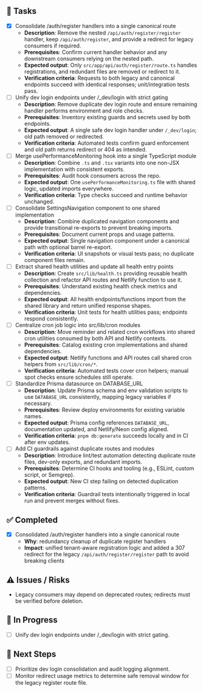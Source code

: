 ## 🚧 Tasks
- [x] Consolidate /auth/register handlers into a single canonical route
  - **Description**: Remove the nested `/api/auth/register/register` handler, keep `/api/auth/register`, and provide a redirect for legacy consumers if required.
  - **Prerequisites**: Confirm current handler behavior and any downstream consumers relying on the nested path.
  - **Expected output**: Only `src/app/api/auth/register/route.ts` handles registrations, and redundant files are removed or redirect to it.
  - **Verification criteria**: Requests to both legacy and canonical endpoints succeed with identical responses; unit/integration tests pass.
- [ ] Unify dev login endpoints under /_dev/login with strict gating
  - **Description**: Remove duplicate dev login route and ensure remaining handler performs environment and role checks.
  - **Prerequisites**: Inventory existing guards and secrets used by both endpoints.
  - **Expected output**: A single safe dev login handler under `/_dev/login`; old path removed or redirected.
  - **Verification criteria**: Automated tests confirm guard enforcement and old path returns redirect or 404 as intended.
- [ ] Merge usePerformanceMonitoring hook into a single TypeScript module
  - **Description**: Combine `.ts` and `.tsx` variants into one non-JSX implementation with consistent exports.
  - **Prerequisites**: Audit hook consumers across the repo.
  - **Expected output**: One `usePerformanceMonitoring.ts` file with shared logic, updated imports everywhere.
  - **Verification criteria**: Type checks succeed and runtime behavior unchanged.
- [ ] Consolidate SettingsNavigation component to one shared implementation
  - **Description**: Combine duplicated navigation components and provide transitional re-exports to prevent breaking imports.
  - **Prerequisites**: Document current props and usage patterns.
  - **Expected output**: Single navigation component under a canonical path with optional barrel re-export.
  - **Verification criteria**: UI snapshots or visual tests pass; no duplicate component files remain.
- [ ] Extract shared health utilities and update all health entry points
  - **Description**: Create `src/lib/health.ts` providing reusable health collection and refactor API routes and Netlify function to use it.
  - **Prerequisites**: Understand existing health check metrics and dependencies.
  - **Expected output**: All health endpoints/functions import from the shared library and return unified response shapes.
  - **Verification criteria**: Unit tests for health utilities pass; endpoints respond consistently.
- [ ] Centralize cron job logic into src/lib/cron modules
  - **Description**: Move reminder and related cron workflows into shared cron utilities consumed by both API and Netlify contexts.
  - **Prerequisites**: Catalog existing cron implementations and shared dependencies.
  - **Expected output**: Netlify functions and API routes call shared cron helpers from `src/lib/cron/*`.
  - **Verification criteria**: Automated tests cover cron helpers; manual spot checks ensure schedules still operate.
- [ ] Standardize Prisma datasource on DATABASE_URL
  - **Description**: Update Prisma schema and env validation scripts to use `DATABASE_URL` consistently, mapping legacy variables if necessary.
  - **Prerequisites**: Review deploy environments for existing variable names.
  - **Expected output**: Prisma config references `DATABASE_URL`, documentation updated, and Netlify/Neon config aligned.
  - **Verification criteria**: `pnpm db:generate` succeeds locally and in CI after env updates.
- [ ] Add CI guardrails against duplicate routes and modules
  - **Description**: Introduce lint/test automation detecting duplicate route files, dev-only exports, and redundant imports.
  - **Prerequisites**: Determine CI hooks and tooling (e.g., ESLint, custom script, or Semgrep).
  - **Expected output**: New CI step failing on detected duplication patterns.
  - **Verification criteria**: Guardrail tests intentionally triggered in local run and prevent merges without fixes.

## ✅ Completed
- [x] Consolidated /auth/register handlers into a single canonical route
  - **Why**: redundancy cleanup of duplicate register handlers
  - **Impact**: unified tenant-aware registration logic and added a 307 redirect for the legacy `/api/auth/register/register` path to avoid breaking clients

## ⚠️ Issues / Risks
- Legacy consumers may depend on deprecated routes; redirects must be verified before deletion.

## 🚧 In Progress
- [ ] Unify dev login endpoints under /_dev/login with strict gating.

## 🔧 Next Steps
- [ ] Prioritize dev login consolidation and audit logging alignment.
- [ ] Monitor redirect usage metrics to determine safe removal window for the legacy register route file.
